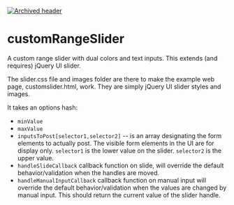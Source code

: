 [![Archived header](https://github.com/newrelic/open-source-office/raw/master/examples/categories/images/Archived.png)](https://github.com/newrelic/open-source-office/blob/master/examples/categories/index.md#archived)


customRangeSlider
=================


A custom range slider with dual colors and text inputs. This extends (and requires) jQuery UI slider.

The slider.css file and images folder are there to make the example web page, customslider.html, work. They are simply jQuery UI slider styles and images.

It takes an options hash:

- ```minValue```
- ```maxValue```
- ```inputsToPost[selector1,selector2]``` -- is an array designating the form elements to actually post. The visible form elements in the UI are for display only.
  ```selector1``` is the lower value on the slider.
  ```selector2``` is the upper value.
- ```handleSlideCallback``` callback function on slide, will override the default behavior/validation when the handles are moved.
- ```handleManualInputCallback``` callback function on manual input will override the default behavior/validation when the values are changed by manual input. This should return the current value of the slider handle. 




